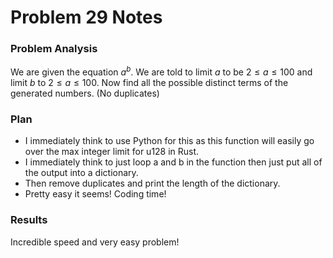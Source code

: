 # Problem 29 Notes
### Problem Analysis
We are given the equation $a^b$. We are told to limit $a$ to be $2 \leq a \leq 100$ and limit $b$ to $2 \leq a \leq 100$. Now find all the possible distinct terms of the generated numbers. (No duplicates)

### Plan
- I immediately think to use Python for this as this function will easily go over the max integer limit for u128 in Rust.
- I immediately think to just loop a and b in the function then just put all of the output into a dictionary.
- Then remove duplicates and print the length of the dictionary.
- Pretty easy it seems! Coding time!

### Results
Incredible speed and very easy problem!